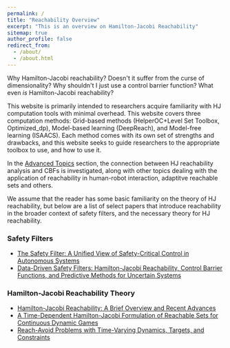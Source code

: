 ```yaml
---
permalink: /
title: "Reachability Overview"
excerpt: "This is an overview on Hamilton-Jacobi Reachability"
sitemap: true
author_profile: false
redirect_from: 
  - /about/
  - /about.html
---
```


Why Hamilton-Jacobi reachability? Doesn't it suffer from the curse of dimensionality? Why shouldn't I just use a control barrier function? What even *is* Hamilton-Jacobi reachability?

This website is primarily intended to researchers acquire familiarity with HJ computation tools with minimal overhead. This website covers three computation methods: Grid-based methods (HelperOC+Level Set Toolbox, Optimized_dp), Model-based learning (DeepReach), and Model-free learning (ISAACS). Each method comes with its own set of strengths and drawbacks, and this website seeks to guide researchers to the appropriate toolbox to use, and how to use it.

In the [Advanced Topics](https://cmu-intentlab.github.io/ReachabilityComputation/_pages/advanced/) section, the connection between HJ reachability analysis and CBFs is investigated, along with other topics dealing with the application of reachability in human-robot interaction, adaptitve reachable sets and others.

We assume that the reader has some basic familiarity on the theory of HJ reachability, but below are a list of select papers that introduce reachability in the broader context of safety filters, and the necessary theory for HJ reachability.

### Safety Filters
- [The Safety Filter: A Unified View of Safety-Critical Control in Autonomous Systems](https://arxiv.org/abs/2309.05837)<br>
- [Data-Driven Safety Filters: Hamilton-Jacobi Reachability, Control Barrier Functions, and Predictive Methods for Uncertain Systems](https://ieeexplore.ieee.org/abstract/document/10266799)

### Hamilton-Jacobi Reachability Theory
- [Hamilton-Jacobi Reachability: A Brief Overview and Recent Advances](https://arxiv.org/pdf/1709.07523.pdf) <br>
- [A Time-Dependent Hamilton-Jacobi Formulation of Reachable Sets for Continuous Dynamic Games](https://www.cs.ubc.ca/~mitchell/Papers/publishedIEEEtac05.pdf)<br>
- [Reach-Avoid Problems with Time-Varying Dynamics, Targets, and Constraints](https://arxiv.org/abs/1410.6445)



<script type="text/javascript">
  var GOOG_FIXURL_LANG = 'en';
  var GOOG_FIXURL_SITE = '{{ site.url }}'
</script>
<script type="text/javascript"
  src="//linkhelp.clients.google.com/tbproxy/lh/wm/fixurl.js">
</script>
